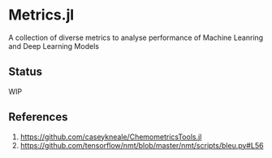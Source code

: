 # Metrics.jl
A collection of diverse metrics to analyse performance of Machine Leanring and Deep Learning Models

## Status
WIP

## References
1. https://github.com/caseykneale/ChemometricsTools.jl
2. https://github.com/tensorflow/nmt/blob/master/nmt/scripts/bleu.py#L56
